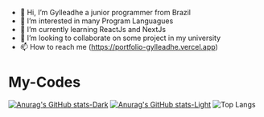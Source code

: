 - 👋 Hi, I’m Gylleadhe a junior programmer from Brazil
- 👀 I’m interested in many Program Languagues
- 🌱 I’m currently learning ReactJs and NextJs
- 💞️ I’m looking to collaborate on some project in my university
- 📫 How to reach me (https://portfolio-gylleadhe.vercel.app)

# My-Codes
[![Anurag's GitHub stats-Dark](https://github-readme-stats.vercel.app/api?username=anuraghazra&show_icons=true&theme=tokyonight#gh-dark-mode-only)](https://github.com/anuraghazra/github-readme-stats#gh-dark-mode-only&hide-border:true)
[![Anurag's GitHub stats-Light](https://github-readme-stats.vercel.app/api?username=anuraghazra&show_icons=true&theme=tokyonight#gh-light-mode-only)](https://github.com/anuraghazra/github-readme-stats#gh-light-mode-only)
![Top Langs](https://github-readme-stats.vercel.app/api/top-langs/?username=anuraghazra&layout=compact)
